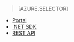 > [AZURE.SELECTOR]
- [Portal](../articles/media-services/media-services-portal-check-job-progress.md)
- [.NET SDK](../articles/media-services/media-services-check-job-progress.md)
- [REST API](../articles/media-services/media-services-rest-check-job-progress.md)

<!---HONumber=62-->